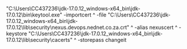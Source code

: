 "C:\Users\CC437236\jdk-17.0.12_windows-x64_bin\jdk-17.0.12\bin\keytool.exe" -importcert ^
-file "C:\Users\CC437236\jdk-17.0.12_windows-x64_bin\jdk-17.0.12\lib\security\nexus.devops.nednet.co.za.crt" ^
-alias nexuscert ^
-keystore "C:\Users\CC437236\jdk-17.0.12_windows-x64_bin\jdk-17.0.12\lib\security\cacerts" ^
-storepass changeit

